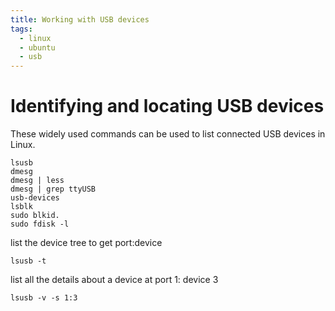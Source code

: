 ```yaml
---
title: Working with USB devices
tags:
  - linux
  - ubuntu
  - usb
---
```


# Identifying and locating USB devices

These widely used commands can be used to list connected USB devices in Linux.

```
lsusb
dmesg
dmesg | less
dmesg | grep ttyUSB
usb-devices
lsblk
sudo blkid.
sudo fdisk -l
```

list the device tree to get port:device

```
lsusb -t
```

list all the details about a device at port 1: device 3

```
lsusb -v -s 1:3
```

